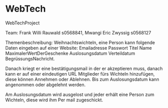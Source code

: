 # WebTech
WebTechProject

Team: Frank Willi Rauwald s0568841, Mwangi Eric Zwyssig s0568127

Themenbeschreibung: 
Weihnachtswichteln, eine Person kann folgende Daten eingeben auf einer Website:
Emailadresse
Passwort
Titel
Name 
MaximalerWertDerGeschenke
Auslosungsdatum
Verteildatum
BegrüssungsNachricht. 

Danach kriegt er eine bestätigungsmail in der er akzeptieren muss, danach kann er auf einer eindeutigen URL Mitglieder fürs Wichteln hinzufügen, diese können Annehmen oder Ablehnen.
Bis zum Auslosungsdatum kann angenommen oder abgelehnt werden.

Am Auslosungsdatum wird ausgelost und jeder erhält eine Person zum Wichteln, diese wird ihm Per mail zugeschickt.
